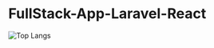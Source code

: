# FullStack-App-Laravel-React

![Top Langs](https://github-readme-stats.vercel.app/api/top-langs/?username=Dr-Lab1&theme=tokyonight)
